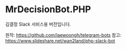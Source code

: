 # MrDecisionBot.PHP
김결정 Slack 서비스용 버전입니다.

원작: https://github.com/jaewoongh/telegram-bots
참고: https://www.slideshare.net/wan2land/php-slack-bot
